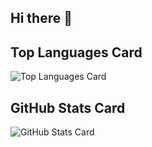## Hi there 👋

## Top Languages Card

![Top Languages Card](https://github-readme-stats.vercel.app/api/top-langs/?username=aew2sbee)

## GitHub Stats Card

![GitHub Stats Card](https://github-readme-stats.vercel.app/api?username=aew2sbee)

<!--
**aew2sbee/aew2sbee** is a ✨ _special_ ✨ repository because its `README.md` (this file) appears on your GitHub profile.

Here are some ideas to get you started:

- 🔭 I’m currently working on ...
- 🌱 I’m currently learning ...
- 👯 I’m looking to collaborate on ...
- 🤔 I’m looking for help with ...
- 💬 Ask me about ...
- 📫 How to reach me: ...
- 😄 Pronouns: ...
- ⚡ Fun fact: ...
-->

